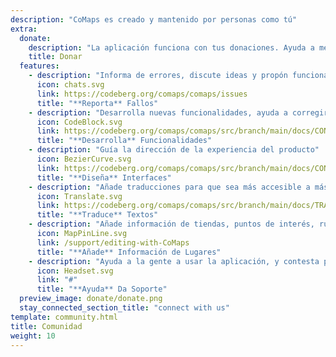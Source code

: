 ```yaml
---
description: "CoMaps es creado y mantenido por personas como tú"
extra:
  donate:
    description: "La aplicación funciona con tus donaciones. Ayuda a mejorarla"
    title: Donar
  features:
    - description: "Informa de errores, discute ideas y propón funcionalidades"
      icon: chats.svg
      link: https://codeberg.org/comaps/comaps/issues
      title: "**Reporta** Fallos"
    - description: "Desarrolla nuevas funcionalidades, ayuda a corregir errores, y revisa el código"
      icon: CodeBlock.svg
      link: https://codeberg.org/comaps/comaps/src/branch/main/docs/CONTRIBUTING.md
      title: "**Desarrolla** Funcionalidades"
    - description: "Guía la dirección de la experiencia del producto"
      icon: BezierCurve.svg
      link: https://codeberg.org/comaps/comaps/src/branch/main/docs/CONTRIBUTING.md
      title: "**Diseña** Interfaces"
    - description: "Añade traducciones para que sea más accesible a más personas por todo el mundo"
      icon: Translate.svg
      link: https://codeberg.org/comaps/comaps/src/branch/main/docs/TRANSLATIONS.md
      title: "**Traduce** Textos"
    - description: "Añade información de tiendas, puntos de interés, rutas, y transporte público a OpenStreetMap"
      icon: MapPinLine.svg
      link: /support/editing-with-CoMaps
      title: "**Añade** Información de Lugares"
    - description: "Ayuda a la gente a usar la aplicación, y contesta preguntas"
      icon: Headset.svg
      link: "#"
      title: "**Ayuda** Da Soporte"
  preview_image: donate/donate.png
  stay_connected_section_title: "connect with us"
template: community.html
title: Comunidad
weight: 10
---
```

